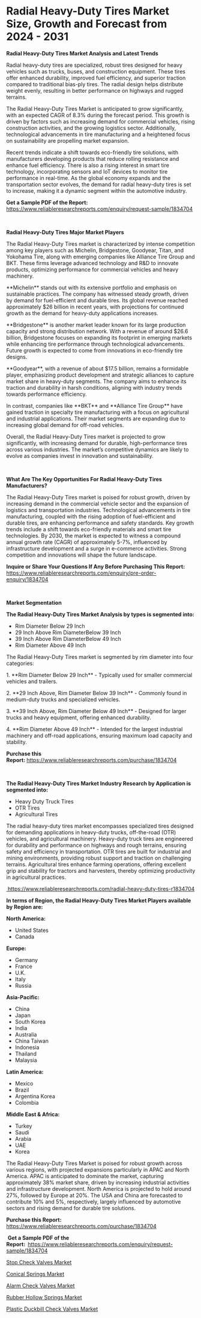 <p><h1>Radial Heavy-Duty Tires Market Size, Growth and Forecast from 2024 - 2031</h1></p><p><strong>Radial Heavy-Duty Tires Market Analysis and Latest Trends</strong></p>
<p><p>Radial heavy-duty tires are specialized, robust tires designed for heavy vehicles such as trucks, buses, and construction equipment. These tires offer enhanced durability, improved fuel efficiency, and superior traction compared to traditional bias-ply tires. The radial design helps distribute weight evenly, resulting in better performance on highways and rugged terrains.</p><p>The Radial Heavy-Duty Tires Market is anticipated to grow significantly, with an expected CAGR of 8.3% during the forecast period. This growth is driven by factors such as increasing demand for commercial vehicles, rising construction activities, and the growing logistics sector. Additionally, technological advancements in tire manufacturing and a heightened focus on sustainability are propelling market expansion.</p><p>Recent trends indicate a shift towards eco-friendly tire solutions, with manufacturers developing products that reduce rolling resistance and enhance fuel efficiency. There is also a rising interest in smart tire technology, incorporating sensors and IoT devices to monitor tire performance in real-time. As the global economy expands and the transportation sector evolves, the demand for radial heavy-duty tires is set to increase, making it a dynamic segment within the automotive industry.</p></p>
<p><strong>Get a Sample PDF of the Report:&nbsp;</strong> <a href="https://www.reliableresearchreports.com/enquiry/request-sample/1834704?utm_campaign=1595&utm_medium=2&utm_source=Github&utm_content=ia&utm_term=16102024&utm_id=radial-heavy-duty-tires">https://www.reliableresearchreports.com/enquiry/request-sample/1834704</a></p>
<p>&nbsp;</p>
<p><strong>Radial Heavy-Duty Tires Major Market Players</strong></p>
<p><p>The Radial Heavy-Duty Tires market is characterized by intense competition among key players such as Michelin, Bridgestone, Goodyear, Titan, and Yokohama Tire, along with emerging companies like Alliance Tire Group and BKT. These firms leverage advanced technology and R&D to innovate products, optimizing performance for commercial vehicles and heavy machinery.</p><p>**Michelin** stands out with its extensive portfolio and emphasis on sustainable practices. The company has witnessed steady growth, driven by demand for fuel-efficient and durable tires. Its global revenue reached approximately $26 billion in recent years, with projections for continued growth as the demand for heavy-duty applications increases.</p><p>**Bridgestone** is another market leader known for its large production capacity and strong distribution network. With a revenue of around $26.6 billion, Bridgestone focuses on expanding its footprint in emerging markets while enhancing tire performance through technological advancements. Future growth is expected to come from innovations in eco-friendly tire designs.</p><p>**Goodyear**, with a revenue of about $17.5 billion, remains a formidable player, emphasizing product development and strategic alliances to capture market share in heavy-duty segments. The company aims to enhance its traction and durability in harsh conditions, aligning with industry trends towards performance efficiency.</p><p>In contrast, companies like **BKT** and **Alliance Tire Group** have gained traction in specialty tire manufacturing with a focus on agricultural and industrial applications. Their market segments are expanding due to increasing global demand for off-road vehicles.</p><p>Overall, the Radial Heavy-Duty Tires market is projected to grow significantly, with increasing demand for durable, high-performance tires across various industries. The market’s competitive dynamics are likely to evolve as companies invest in innovation and sustainability.</p></p>
<p>&nbsp;</p>
<p><strong>What Are The Key Opportunities For Radial Heavy-Duty Tires Manufacturers?</strong></p>
<p><p>The Radial Heavy-Duty Tires market is poised for robust growth, driven by increasing demand in the commercial vehicle sector and the expansion of logistics and transportation industries. Technological advancements in tire manufacturing, coupled with the rising adoption of fuel-efficient and durable tires, are enhancing performance and safety standards. Key growth trends include a shift towards eco-friendly materials and smart tire technologies. By 2030, the market is expected to witness a compound annual growth rate (CAGR) of approximately 5-7%, influenced by infrastructure development and a surge in e-commerce activities. Strong competition and innovations will shape the future landscape.</p></p>
<p><strong>Inquire or Share Your Questions If Any Before Purchasing This Report:</strong> <a href="https://www.reliableresearchreports.com/enquiry/pre-order-enquiry/1834704?utm_campaign=1595&utm_medium=2&utm_source=Github&utm_content=ia&utm_term=16102024&utm_id=radial-heavy-duty-tires">https://www.reliableresearchreports.com/enquiry/pre-order-enquiry/1834704</a></p>
<p>&nbsp;</p>
<p><strong>Market Segmentation</strong></p>
<p><strong>The Radial Heavy-Duty Tires Market Analysis by types is segmented into:</strong></p>
<p><ul><li>Rim Diameter Below 29 Inch</li><li>29 Inch Above Rim DiameterBelow 39 Inch</li><li>39 Inch Above Rim DiameterBelow 49 Inch</li><li>Rim Diameter Above 49 Inch</li></ul></p>
<p><p>The Radial Heavy-Duty Tires market is segmented by rim diameter into four categories: </p><p>1. **Rim Diameter Below 29 Inch** - Typically used for smaller commercial vehicles and trailers.</p><p>2. **29 Inch Above, Rim Diameter Below 39 Inch** - Commonly found in medium-duty trucks and specialized vehicles.</p><p>3. **39 Inch Above, Rim Diameter Below 49 Inch** - Designed for larger trucks and heavy equipment, offering enhanced durability.</p><p>4. **Rim Diameter Above 49 Inch** - Intended for the largest industrial machinery and off-road applications, ensuring maximum load capacity and stability.</p></p>
<p><strong>Purchase this Report:&nbsp;</strong><a href="https://www.reliableresearchreports.com/purchase/1834704?utm_campaign=1595&utm_medium=2&utm_source=Github&utm_content=ia&utm_term=16102024&utm_id=radial-heavy-duty-tires">https://www.reliableresearchreports.com/purchase/1834704</a></p>
<p>&nbsp;</p>
<p><strong>The Radial Heavy-Duty Tires Market Industry Research by Application is segmented into:</strong></p>
<p><ul><li>Heavy Duty Truck Tires</li><li>OTR Tires</li><li>Agricultural Tires</li></ul></p>
<p><p>The radial heavy-duty tires market encompasses specialized tires designed for demanding applications in heavy-duty trucks, off-the-road (OTR) vehicles, and agricultural machinery. Heavy-duty truck tires are engineered for durability and performance on highways and rough terrains, ensuring safety and efficiency in transportation. OTR tires are built for industrial and mining environments, providing robust support and traction on challenging terrains. Agricultural tires enhance farming operations, offering excellent grip and stability for tractors and harvesters, thereby optimizing productivity in agricultural practices.</p></p>
<p><a href="https://www.reliableresearchreports.com/radial-heavy-duty-tires-r1834704?utm_campaign=1595&utm_medium=2&utm_source=Github&utm_content=ia&utm_term=16102024&utm_id=radial-heavy-duty-tires">&nbsp;https://www.reliableresearchreports.com/radial-heavy-duty-tires-r1834704</a></p>
<p><strong>In terms of Region, the Radial Heavy-Duty Tires Market Players available by Region are:</strong></p>
<p>
    <p> <strong> North America: </strong>
        <ul>
            <li>United States</li>
            <li>Canada</li>
        </ul>
        </p> 
    <p> <strong> Europe: </strong>
        <ul>
            <li>Germany</li>
            <li>France</li>
            <li>U.K.</li>
            <li>Italy</li>
            <li>Russia</li>
        </ul>
        </p> 
    <p> <strong> Asia-Pacific: </strong>
        <ul>
            <li>China</li>
            <li>Japan</li>
            <li>South Korea</li>
            <li>India</li>
            <li>Australia</li>
            <li>China Taiwan</li>
            <li>Indonesia</li>
            <li>Thailand</li>
            <li>Malaysia</li>
        </ul>
        </p> 
    <p> <strong> Latin America: </strong>
        <ul>
            <li>Mexico</li>
            <li>Brazil</li>
            <li>Argentina Korea</li>
            <li>Colombia</li>
        </ul>
        </p> 
    <p> <strong> Middle East & Africa: </strong>
        <ul>
            <li>Turkey</li>
            <li>Saudi</li>
            <li>Arabia</li>
            <li>UAE</li>
            <li>Korea</li>
        </ul>
    </p>
    </p>
<p><p>The Radial Heavy-Duty Tires Market is poised for robust growth across various regions, with projected expansions particularly in APAC and North America. APAC is anticipated to dominate the market, capturing approximately 38% market share, driven by increasing industrial activities and infrastructure development. North America is projected to hold around 27%, followed by Europe at 20%. The USA and China are forecasted to contribute 10% and 5%, respectively, largely influenced by automotive sectors and rising demand for durable tire solutions.</p></p>
<p><strong>Purchase this Report: </strong><a href="https://www.reliableresearchreports.com/purchase/1834704?utm_campaign=1595&utm_medium=2&utm_source=Github&utm_content=ia&utm_term=16102024&utm_id=radial-heavy-duty-tires">https://www.reliableresearchreports.com/purchase/1834704</a></p>
<p>&nbsp;<strong>Get a Sample PDF of the Report:&nbsp;&nbsp;</strong><a href="https://www.reliableresearchreports.com/enquiry/request-sample/1834704?utm_campaign=1595&utm_medium=2&utm_source=Github&utm_content=ia&utm_term=16102024&utm_id=radial-heavy-duty-tires">https://www.reliableresearchreports.com/enquiry/request-sample/1834704</a></p>
<p><strong></strong></p>
<p><p><a href="https://www.linkedin.com/pulse/stop-check-valves-market-overview-regional-outlook-competitive-jn9we?trk=public_post_embed_feed-article-content&utm_campaign=1595&utm_medium=2&utm_source=Github&utm_content=ia&utm_term=16102024&utm_id=radial-heavy-duty-tires">Stop Check Valves Market</a></p><p><a href="https://www.linkedin.com/pulse/conical-springs-market-refracting-trends-consumer-behaviors-bsu7e?trk=public_post_embed_feed-article-content&utm_campaign=1595&utm_medium=2&utm_source=Github&utm_content=ia&utm_term=16102024&utm_id=radial-heavy-duty-tires">Conical Springs Market</a></p><p><a href="https://www.linkedin.com/pulse/future-alarm-check-valves-market-global-forecast-trends-2024-yyxee?trk=public_post_embed_feed-article-content&utm_campaign=1595&utm_medium=2&utm_source=Github&utm_content=ia&utm_term=16102024&utm_id=radial-heavy-duty-tires">Alarm Check Valves Market</a></p><p><a href="https://www.linkedin.com/pulse/global-rubber-hollow-springs-market-trends-forecasts-strategic-e6qie?trk=public_post_embed_feed-article-content&utm_campaign=1595&utm_medium=2&utm_source=Github&utm_content=ia&utm_term=16102024&utm_id=radial-heavy-duty-tires">Rubber Hollow Springs Market</a></p><p><a href="https://www.linkedin.com/pulse/plastic-duckbill-check-valves-market-trends-focusing-gcthe?trk=public_post_embed_feed-article-content&utm_campaign=1595&utm_medium=2&utm_source=Github&utm_content=ia&utm_term=16102024&utm_id=radial-heavy-duty-tires">Plastic Duckbill Check Valves Market</a></p></p>
